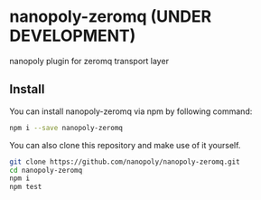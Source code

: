 # nanopoly-zeromq (UNDER DEVELOPMENT)

nanopoly plugin for zeromq transport layer

## Install

You can install nanopoly-zeromq via npm by following command:

```bash
npm i --save nanopoly-zeromq
```

You can also clone this repository and make use of it yourself.

```bash
git clone https://github.com/nanopoly/nanopoly-zeromq.git
cd nanopoly-zeromq
npm i
npm test
```
